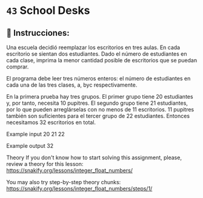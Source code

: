 # `43` School Desks

## 📝 Instrucciones:

Una escuela decidió reemplazar los escritorios en tres aulas. En cada escritorio se sientan dos estudiantes. Dado el número de estudiantes en cada clase, imprima la menor cantidad posible de escritorios que se puedan comprar.

El programa debe leer tres números enteros: el número de estudiantes en cada una de las tres clases, a, byc respectivamente.

En la primera prueba hay tres grupos. El primer grupo tiene 20 estudiantes y, por tanto, necesita 10 pupitres. El segundo grupo tiene 21 estudiantes, por lo que pueden arreglárselas con no menos de 11 escritorios. 11 pupitres también son suficientes para el tercer grupo de 22 estudiantes. Entonces necesitamos 32 escritorios en total.

Example input
20
21
22

Example output
32


Theory
If you don't know how to start solving this assignment, please, review a theory for this lesson:
https://snakify.org/lessons/integer_float_numbers/

You may also try step-by-step theory chunks:
https://snakify.org/lessons/integer_float_numbers/steps/1/